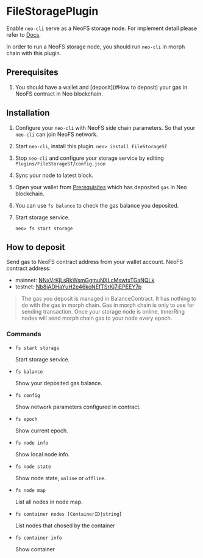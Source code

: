 # FileStoragePlugin

Enable `neo-cli` serve as a NeoFS storage node. For implement detail please refer to [Docs](./Docs/index.md).

In order to run a NeoFS storage node, you should run `neo-cli` in morph chain with this plugin.

## Prerequisites

1. You should have a wallet and [deposit](#How to deposit) your gas in NeoFS contract in Neo blockchain.

## Installation

1. Configure your `neo-cli` with NeoFS side chain parameters. So that your `neo-cli` can join NeoFS network.

2. Start `neo-cli`, install this plugin.
  ```neo> install FileStorageST```

3. Stop `neo-cli`  and configure your storage service by editing `Plugins/FileStorageST/config.json`

4. Sync your node to latest block.

5. Open your wallet from [Prerequisites](#prerequisites) which has deposited `gas` in Neo blockchain.

6. You can use `fs balance` to  check the gas balance you deposited.


7. Start storage service.

   ```neo> fs start storage```
## How to deposit

  Send gas to NeoFS contract address from your wallet account.
  NeoFS contract address:

  * mainnet: [NNxVrKjLsRkWsmGgmuNXLcMswtxTGaNQLk](https://neo3.neotube.io/contract/0x2cafa46838e8b564468ebd868dcafdd99dce6221)
  * testnet: [Nb8jADHaYuH2e46koNEfTSrKj7iEPEEY7p](https://neo3.testnet.neotube.io/contract/0x51cf687eb6625eb1a2b98b0fb4e9d52bdf95f3a6)

> The gas you deposit is managed in BalanceContract. It has nothing to do with the gas in morph chain.
> Gas in morph chain is only to use for sending transaction. Once your storage node is online, InnerRing nodes will send morph chain gas to your node every epoch.

### Commands

* ```fs start storage```

  Start storage service.

* ```fs balance```

  Show your deposited gas balance.

* ```fs config```

  Show network parameters configured in contract.

* ```fs epoch```

  Show current epoch.


* ```fs node info```

  Show local node info.

* ```fs node state```

  Show node state, `online` or `offline`.

* ```fs node map```

  List all nodes in node map.


* ```fs container nodes [ContainerID|string]```

  List nodes that chosed by the container

* ```fs container info```

  Show container
